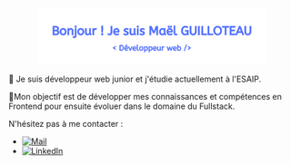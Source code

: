 <p align="center"><a href="https://maelgllt.github.io"><img width="80%" alt="Maël GUILLOTEAU - Développeur web" src="bannière-profil.png" /></a></p>

👋
Je suis développeur web junior et j'étudie actuellement à l'ESAIP.

🎯Mon objectif est de développer mes connaissances et compétences en Frontend pour ensuite évoluer dans le domaine du Fullstack.

N'hésitez pas à me contacter : 
- [![Mail](https://img.shields.io/badge/-Mail-000?&logo=mail.ru&logoColor=grey)](mailto:mael.guilloteau@outlook.fr)
- [![LinkedIn](https://img.shields.io/badge/-LinkedIn-000?&logo=LinkedIn&logoColor=0A66C2)](https://www.linkedin.com/in/maël-guilloteau/)
